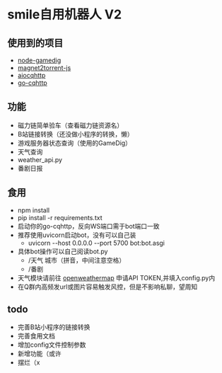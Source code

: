 # smile自用机器人 V2
## 使用到的项目
* [node-gamedig](https://github.com/gamedig/node-gamedig)
* [magnet2torrent-js](https://github.com/Tsuk1ko/magnet2torrent-js)
* [aiocqhttp](https://github.com/nonebot/aiocqhttp)
* [go-cqhttp](https://github.com/Mrs4s/go-cqhttp)
## 功能
* 磁力链简单验车（查看磁力链资源名） 
* B站链接转换（还没做小程序的转换，懒）
* 游戏服务器状态查询（使用的GameDig）
* 天气查询 
* weather_api.py 
* 番剧日报 

## 食用
* npm install
* pip install -r requirements.txt
* 启动你的go-cqhttp，反向WS端口需于bot端口一致
* 推荐使用uvicorn启动bot，没有可以自己装
    * uvicorn --host 0.0.0.0 --port 5700 bot:bot.asgi
* 具体bot操作可以自己阅读bot.py
    * /天气 城市（拼音，中间注意空格）
    * /番剧
* 天气模块请前往 [openweathermap](https://openweathermap.org/api) 申请API TOKEN,并填入config.py内
* 在Q群内高频发url或图片容易触发风控，但是不影响私聊，望周知
## todo
* 完善B站小程序的链接转换
* 完善食用文档
* 增加config文件控制参数
* 新增功能（或许
* 摆烂（x
